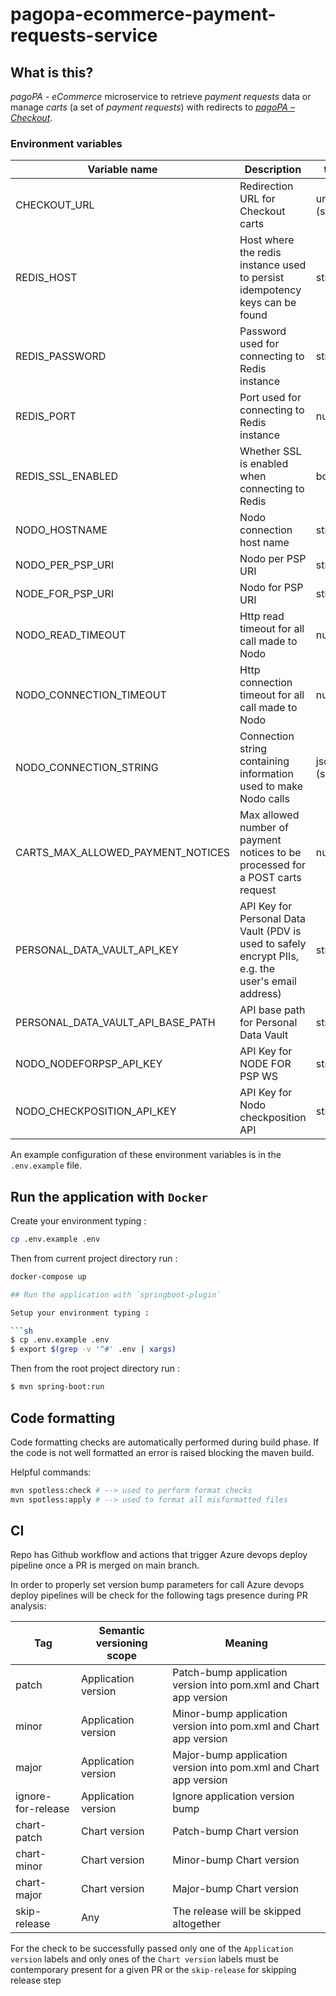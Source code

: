 # pagopa-ecommerce-payment-requests-service

## What is this?

_pagoPA - eCommerce_ microservice to retrieve _payment requests_ data or manage _carts_ (a set of _payment requests_)
with redirects to [_pagoPA – Checkout_](https://checkout.pagopa.it).

### Environment variables

| Variable name                     | Description                                                                                         | type          | default |
|-----------------------------------|-----------------------------------------------------------------------------------------------------|---------------|---------|
| CHECKOUT_URL                      | Redirection URL for Checkout carts                                                                  | url (string)  |         |
| REDIS_HOST                        | Host where the redis instance used to persist idempotency keys can be found                         | string        |         |
| REDIS_PASSWORD                    | Password used for connecting to Redis instance                                                      | string        |         |
| REDIS_PORT                        | Port used for connecting to Redis instance                                                          | number        |         |
| REDIS_SSL_ENABLED                 | Whether SSL is enabled when connecting to Redis                                                     | boolean       |         |
| NODO_HOSTNAME                     | Nodo connection host name                                                                           | string        |         |
| NODO_PER_PSP_URI                  | Nodo per PSP URI                                                                                    | string        |         |
| NODE_FOR_PSP_URI                  | Nodo for PSP URI                                                                                    | string        |         |
| NODO_READ_TIMEOUT                 | Http read timeout for all call made to Nodo                                                         | number        |         |
| NODO_CONNECTION_TIMEOUT           | Http connection timeout for all call made to Nodo                                                   | number        |         |
| NODO_CONNECTION_STRING            | Connection string containing information used to make Nodo calls                                    | json (string) |         |
| CARTS_MAX_ALLOWED_PAYMENT_NOTICES | Max allowed number of payment notices to be processed for a POST carts request                      | number        |         |
| PERSONAL_DATA_VAULT_API_KEY       | API Key for Personal Data Vault (PDV is used to safely encrypt PIIs, e.g. the user's email address) | string        |         |
| PERSONAL_DATA_VAULT_API_BASE_PATH | API base path for Personal Data Vault                                                               | string        |         |
| NODO_NODEFORPSP_API_KEY           | API Key for NODE FOR PSP WS                                                                         | string        |         |
| NODO_CHECKPOSITION_API_KEY        | API Key for Nodo checkposition API                                                                  | string        |         |
An example configuration of these environment variables is in the `.env.example` file.

## Run the application with `Docker`

Create your environment typing :

```sh
cp .env.example .env
```

Then from current project directory run :

```sh
docker-compose up

## Run the application with `springboot-plugin`

Setup your environment typing :

```sh
$ cp .env.example .env
$ export $(grep -v '^#' .env | xargs)
```

Then from the root project directory run :

```sh
$ mvn spring-boot:run
```

## Code formatting

Code formatting checks are automatically performed during build phase.
If the code is not well formatted an error is raised blocking the maven build.

Helpful commands:

```sh
mvn spotless:check # --> used to perform format checks
mvn spotless:apply # --> used to format all misformatted files
```
## CI

Repo has Github workflow and actions that trigger Azure devops deploy pipeline once a PR is merged on main branch.

In order to properly set version bump parameters for call Azure devops deploy pipelines will be check for the following
tags presence during PR analysis:

| Tag                | Semantic versioning scope | Meaning                                                           |
|--------------------|---------------------------|-------------------------------------------------------------------|
| patch              | Application version       | Patch-bump application version into pom.xml and Chart app version |
| minor              | Application version       | Minor-bump application version into pom.xml and Chart app version |
| major              | Application version       | Major-bump application version into pom.xml and Chart app version |
| ignore-for-release | Application version       | Ignore application version bump                                   |
| chart-patch        | Chart version             | Patch-bump Chart version                                          |
| chart-minor        | Chart version             | Minor-bump Chart version                                          |
| chart-major        | Chart version             | Major-bump Chart version                                          |
| skip-release       | Any                       | The release will be skipped altogether                            |

For the check to be successfully passed only one of the `Application version` labels and only ones of
the `Chart version` labels must be contemporary present for a given PR or the `skip-release` for skipping release step
